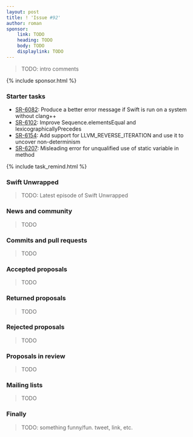 ```yaml
---
layout: post
title: ! 'Issue #92'
author: roman
sponsor:
    link: TODO
    heading: TODO
    body: TODO
    displaylink: TODO
---
```


> TODO: intro comments

<!--excerpt-->

{% include sponsor.html %}

### Starter tasks

* [SR-6082](https://bugs.swift.org/browse/SR-6082): Produce a better error message if Swift is run on a system without clang++
* [SR-6102](https://bugs.swift.org/browse/SR-6102): Improve Sequence.elementsEqual and lexicographicallyPrecedes
* [SR-6154](https://bugs.swift.org/browse/SR-6154): Add support for LLVM_REVERSE_ITERATION and use it to uncover non-determinism
* [SR-6207](https://bugs.swift.org/browse/SR-6207): Misleading error for unqualified use of static variable in method

{% include task_remind.html %}

### Swift Unwrapped

> TODO: Latest episode of Swift Unwrapped

### News and community

> TODO

### Commits and pull requests

> TODO

### Accepted proposals

> TODO

### Returned proposals

> TODO

### Rejected proposals

> TODO

### Proposals in review

> TODO

### Mailing lists

> TODO

### Finally

> TODO: something funny/fun. tweet, link, etc.
